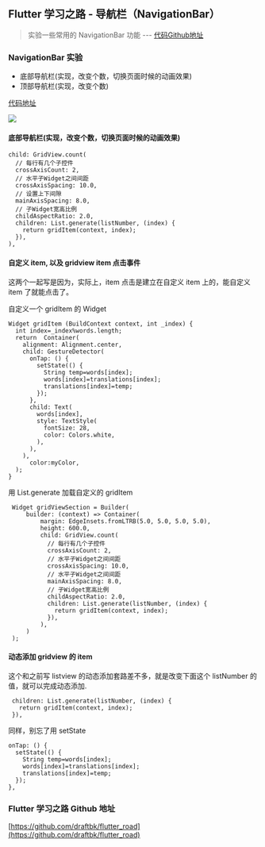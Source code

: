 ## Flutter 学习之路 - 导航栏（NavigationBar）
> 实验一些常用的 NavigationBar 功能 --- [代码Github地址](https://github.com/draftbk/flutter_road/blob/master/flutter_road_widgets/lib/days/Day7.dart)

### NavigationBar 实验


- 底部导航栏(实现，改变个数，切换页面时候的动画效果)
- 顶部导航栏(实现，改变个数)

[代码地址](https://github.com/draftbk/flutter_road/blob/master/flutter_road_widgets/lib/days/Day7.dart)

![](https://github.com/draftbk/Blog_Resource/blob/master/Flutter/gif/flutter_road_navigationbar.gif)


#### 底部导航栏(实现，改变个数，切换页面时候的动画效果)


```
child: GridView.count(
  // 每行有几个子控件
  crossAxisCount: 2,
  // 水平子Widget之间间距
  crossAxisSpacing: 10.0,
  // 设置上下间隙
  mainAxisSpacing: 8.0,
  // 子Widget宽高比例
  childAspectRatio: 2.0,
  children: List.generate(listNumber, (index) {
    return gridItem(context, index);
  }),
),
```

#### 自定义 item, 以及 gridview item 点击事件

这两个一起写是因为，实际上，item 点击是建立在自定义 item 上的，能自定义 item 了就能点击了。

自定义一个 gridItem 的 Widget

```
Widget gridItem (BuildContext context, int _index) {
  int index=_index%words.length;
  return  Container(
    alignment: Alignment.center,
    child: GestureDetector(
      onTap: () {
        setState(() {
          String temp=words[index];
          words[index]=translations[index];
          translations[index]=temp;
        });
      },
      child: Text(
        words[index],
        style: TextStyle(
          fontSize: 28,
          color: Colors.white,
        ),
      ),
    ), 
      color:myColor,
  );
}
```

用 List.generate 加载自定义的 gridItem

```
 Widget gridViewSection = Builder(
     builder: (context) => Container(
         margin: EdgeInsets.fromLTRB(5.0, 5.0, 5.0, 5.0),
         height: 600.0,
         child: GridView.count(
           // 每行有几个子控件
           crossAxisCount: 2,
           // 水平子Widget之间间距
           crossAxisSpacing: 10.0,
           // 水平子Widget之间间距
           mainAxisSpacing: 8.0,
           // 子Widget宽高比例
           childAspectRatio: 2.0,
           children: List.generate(listNumber, (index) {
             return gridItem(context, index);
           }),
         ),
     )
 );
```

#### 动态添加 gridview 的 item

这个和之前写 listview 的动态添加套路差不多，就是改变下面这个 listNumber 的值，就可以完成动态添加.

```
 children: List.generate(listNumber, (index) {
   return gridItem(context, index);
 }),
```
同样，别忘了用 setState

```
onTap: () {
  setState(() {
    String temp=words[index];
    words[index]=translations[index];
    translations[index]=temp;
  });
},
```

### Flutter 学习之路 Github 地址

[https://github.com/draftbk/flutter_road](https://github.com/draftbk/flutter_road)











